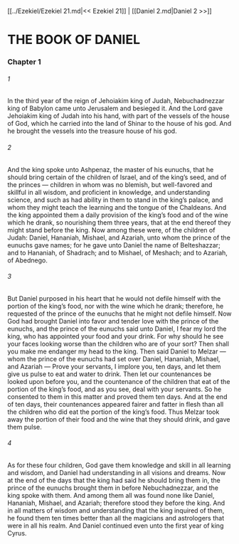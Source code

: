 [[../Ezekiel/Ezekiel 21.md|<< Ezekiel 21]]  |  [[Daniel 2.md|Daniel 2 >>]]

# THE BOOK OF DANIEL
### Chapter 1
###### 1
In the third year of the reign of Jehoiakim king of Judah, Nebuchadnezzar king of Babylon came unto Jerusalem and besieged it. And the Lord gave Jehoiakim king of Judah into his hand, with part of the vessels of the house of God, which he carried into the land of Shinar to the house of his god. And he brought the vessels into the treasure house of his god.

###### 2
And the king spoke unto Ashpenaz, the master of his eunuchs, that he should bring certain of the children of Israel, and of the king’s seed, and of the princes — children in whom was no blemish, but well-favored and skillful in all wisdom, and proficient in knowledge, and understanding science, and such as had ability in them to stand in the king’s palace, and whom they might teach the learning and the tongue of the Chaldeans. And the king appointed them a daily provision of the king’s food and of the wine which he drank, so nourishing them three years, that at the end thereof they might stand before the king. Now among these were, of the children of Judah: Daniel, Hananiah, Mishael, and Azariah, unto whom the prince of the eunuchs gave names; for he gave unto Daniel the name of Belteshazzar; and to Hananiah, of Shadrach; and to Mishael, of Meshach; and to Azariah, of Abednego.

###### 3
But Daniel purposed in his heart that he would not defile himself with the portion of the king’s food, nor with the wine which he drank; therefore, he requested of the prince of the eunuchs that he might not defile himself. Now God had brought Daniel into favor and tender love with the prince of the eunuchs, and the prince of the eunuchs said unto Daniel, I fear my lord the king, who has appointed your food and your drink. For why should he see your faces looking worse than the children who are of your sort? Then shall you make me endanger my head to the king. Then said Daniel to Melzar — whom the prince of the eunuchs had set over Daniel, Hananiah, Mishael, and Azariah — Prove your servants, I implore you, ten days, and let them give us pulse to eat and water to drink. Then let our countenances be looked upon before you, and the countenance of the children that eat of the portion of the king’s food, and as you see, deal with your servants. So he consented to them in this matter and proved them ten days. And at the end of ten days, their countenances appeared fairer and fatter in flesh than all the children who did eat the portion of the king’s food. Thus Melzar took away the portion of their food and the wine that they should drink, and gave them pulse.

###### 4
As for these four children, God gave them knowledge and skill in all learning and wisdom, and Daniel had understanding in all visions and dreams. Now at the end of the days that the king had said he should bring them in, the prince of the eunuchs brought them in before Nebuchadnezzar, and the king spoke with them. And among them all was found none like Daniel, Hananiah, Mishael, and Azariah; therefore stood they before the king. And in all matters of wisdom and understanding that the king inquired of them, he found them ten times better than all the magicians and astrologers that were in all his realm. And Daniel continued even unto the first year of king Cyrus.